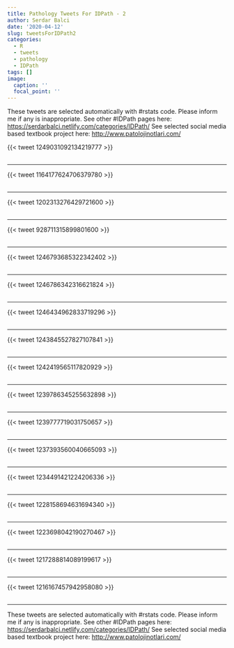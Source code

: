 ```yaml
---
title: Pathology Tweets For IDPath - 2
author: Serdar Balci
date: '2020-04-12'
slug: tweetsForIDPath2
categories:
  - R
  - tweets
  - pathology
  - IDPath
tags: []
image:
  caption: ''
  focal_point: ''
---
```



These tweets are selected automatically with #rstats code. Please inform me if any is inappropriate.
See other #IDPath pages here: https://serdarbalci.netlify.com/categories/IDPath/ 
See selected social media based textbook project here: http://www.patolojinotlari.com/

{{< tweet 1249031092134219777 >}}
<br>
<br>
<hr>
{{< tweet 1164177624706379780 >}}
<br>
<br>
<hr>
{{< tweet 1202313276429721600 >}}
<br>
<br>
<hr>
{{< tweet 928711315899801600 >}}
<br>
<br>
<hr>
{{< tweet 1246793685322342402 >}}
<br>
<br>
<hr>
{{< tweet 1246786342316621824 >}}
<br>
<br>
<hr>
{{< tweet 1246434962833719296 >}}
<br>
<br>
<hr>
{{< tweet 1243845527827107841 >}}
<br>
<br>
<hr>
{{< tweet 1242419565117820929 >}}
<br>
<br>
<hr>
{{< tweet 1239786345255632898 >}}
<br>
<br>
<hr>
{{< tweet 1239777719031750657 >}}
<br>
<br>
<hr>
{{< tweet 1237393560040665093 >}}
<br>
<br>
<hr>
{{< tweet 1234491421224206336 >}}
<br>
<br>
<hr>
{{< tweet 1228158694631694340 >}}
<br>
<br>
<hr>
{{< tweet 1223698042190270467 >}}
<br>
<br>
<hr>
{{< tweet 1217288814089199617 >}}
<br>
<br>
<hr>
{{< tweet 1216167457942958080 >}}
<br>
<br>
<hr>


These tweets are selected automatically with #rstats code. Please inform me if any is inappropriate.
See other #IDPath pages here: https://serdarbalci.netlify.com/categories/IDPath/ 
See selected social media based textbook project here: http://www.patolojinotlari.com/
